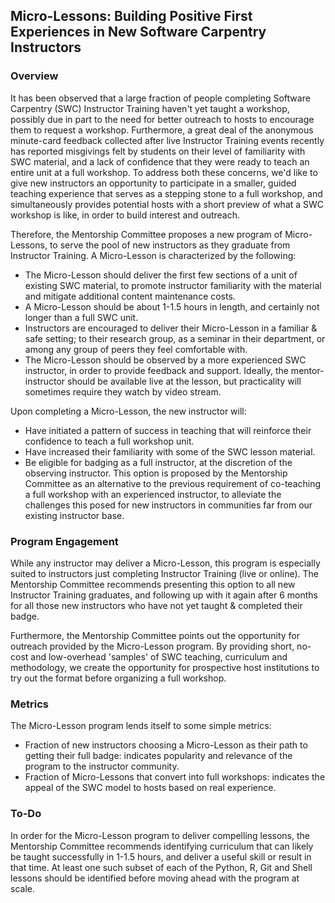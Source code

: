 ## Micro-Lessons: Building Positive First Experiences in New Software Carpentry Instructors

### Overview

It has been observed that a large fraction of people completing Software Carpentry (SWC) Instructor Training haven't yet taught a workshop, possibly due in part to the need for better outreach to hosts to encourage them to request a workshop. Furthermore, a great deal of the anonymous minute-card feedback collected after live Instructor Training events recently has reported misgivings felt by students on their level of familiarity with SWC material, and a lack of confidence that they were ready to teach an entire unit at a full workshop. To address both these concerns, we'd like to give new instructors an opportunity to participate in a smaller, guided teaching experience that serves as a stepping stone to a full workshop, and simultaneously provides potential hosts with a short preview of what a SWC workshop is like, in order to build interest and outreach.

Therefore, the Mentorship Committee proposes a new program of Micro-Lessons, to serve the pool of new instructors as they graduate from Instructor Training. A Micro-Lesson is characterized by the following:

- The Micro-Lesson should deliver the first few sections of a unit of existing SWC material, to promote instructor familiarity with the material and mitigate additional content maintenance costs.
- A Micro-Lesson should be about 1-1.5 hours in length, and certainly not longer than a full SWC unit.
- Instructors are encouraged to deliver their Micro-Lesson in a familiar & safe setting; to their research group, as a seminar in their department, or among any group of peers they feel comfortable with.
- The Micro-Lesson should be observed by a more experienced SWC instructor, in order to provide feedback and support. Ideally, the mentor-instructor should be available live at the lesson, but practicality will sometimes require they watch by video stream.

Upon completing a Micro-Lesson, the new instructor will:

- Have initiated a pattern of success in teaching that will reinforce their confidence to teach a full workshop unit.
- Have increased their familiarity with some of the SWC lesson material.
- Be eligible for badging as a full instructor, at the discretion of the observing instructor. This option is proposed by the Mentorship Committee as an alternative to the previous requirement of co-teaching a full workshop with an experienced instructor, to alleviate the challenges this posed for new instructors in communities far from our existing instructor base.

### Program Engagement

While any instructor may deliver a Micro-Lesson, this program is especially suited to instructors just completing Instructor Training (live or online). The Mentorship Committee recommends presenting this option to all new Instructor Training graduates, and following up with it again after 6 months for all those new instructors who have not yet taught & completed their badge.

Furthermore, the Mentorship Committee points out the opportunity for outreach provided by the Micro-Lesson program. By providing short, no-cost and low-overhead 'samples' of SWC teaching, curriculum and methodology, we create the opportunity for prospective host institutions to try out the format before organizing a full workshop.

### Metrics

The Micro-Lesson program lends itself to some simple metrics:

- Fraction of new instructors choosing a Micro-Lesson as their path to getting their full badge: indicates popularity and relevance of the program to the instructor community.
- Fraction of Micro-Lessons that convert into full workshops: indicates the appeal of the SWC model to hosts based on real experience.

### To-Do

In order for the Micro-Lesson program to deliver compelling lessons, the Mentorship Committee recommends identifying curriculum that can likely be taught successfully in 1-1.5 hours, and deliver a useful skill or result in that time. At least one such subset of each of the Python, R, Git and Shell lessons should be identified before moving ahead with the program at scale.

